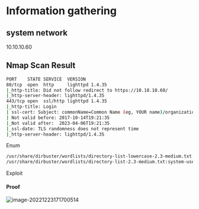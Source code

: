 # Information gathering

## system network

10.10.10.60

## Nmap Scan Result

``` bash
PORT    STATE SERVICE  VERSION
80/tcp  open  http     lighttpd 1.4.35
|_http-title: Did not follow redirect to https://10.10.10.60/
|_http-server-header: lighttpd/1.4.35
443/tcp open  ssl/http lighttpd 1.4.35
|_http-title: Login
| ssl-cert: Subject: commonName=Common Name (eg, YOUR name)/organizationName=CompanyName/stateOrProvinceName=Somewhere/countryName=US
| Not valid before: 2017-10-14T19:21:35
|_Not valid after:  2023-04-06T19:21:35
|_ssl-date: TLS randomness does not represent time
|_http-server-header: lighttpd/1.4.35
```

Enum

```bash
/usr/share/dirbuster/wordlists/directory-list-lowercase-2.3-medium.txt:system-users
/usr/share/dirbuster/wordlists/directory-list-2.3-medium.txt:system-users
```

Exploit

[poc]: https://www.exploit-db.com/exploits/43560	"CVE-2014-4688"

#### Proof

![image-20221223171700514](D:\OSCP\hackthebox\attachments\image-20221223171700514.png)

